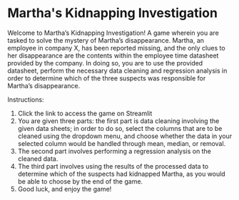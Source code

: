 # Martha's Kidnapping Investigation

Welcome to Martha’s Kidnapping Investigation! A game wherein you are tasked to solve the mystery of Martha’s disappearance. Martha, an employee in company X, has been reported missing, and the only clues to her disappearance are the contents within the employee time datasheet provided by the company. In doing so, you are to use the provided datasheet, perform the necessary data cleaning and regression analysis in order to determine which of the three suspects was responsible for Martha’s disappearance.

Instructions:
1. Click the link to access the game on Streamlit
2. You are given three parts: the first part is data cleaning involving the given data sheets; in order to do so, select the columns that are to be cleaned using the dropdown menu, and choose whether the data in your selected column would be handled through mean, median, or removal.
3. The second part involves performing a regression analysis on the cleaned data. 
4. The third part involves using the results of the processed data to determine which of the suspects had kidnapped Martha, as you would be able to choose by the end of the game.
5. Good luck, and enjoy the game!
